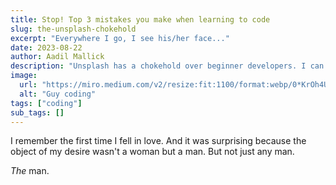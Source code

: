 ```yaml
---
title: Stop! Top 3 mistakes you make when learning to code
slug: the-unsplash-chokehold
excerpt: "Everywhere I go, I see his/her face..."
date: 2023-08-22
author: Aadil Mallick
description: "Unsplash has a chokehold over beginner developers. I can't go 3.15 seconds without seeing a John Doe image."
image:
  url: "https://miro.medium.com/v2/resize:fit:1100/format:webp/0*KrOh4U8fO0vbwEO4.png"
  alt: "Guy coding"
tags: ["coding"]
sub_tags: []
---
```


I remember the first time I fell in love. And it was surprising because the object of my desire wasn't a woman but a man. But not just any man. 

*The* man. 

